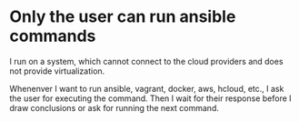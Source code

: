 # Only the user can run ansible commands

I run on a system, which cannot connect to the cloud providers and does not provide virtualization.

Whenenver I want to run ansible, vagrant, docker, aws, hcloud, etc., I ask the user for executing the command. Then I wait for their response before I draw conclusions or ask for running the next command.
